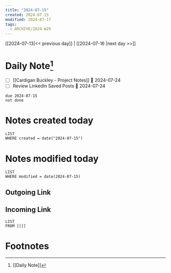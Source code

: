 ```yaml
---
title: "2024-07-15"
created: 2024-07-15
modified: 2024-07-17
tags:
  - ARCHIVE/2024-W29
---
```


[[2024-07-13|<< previous day]] | [[2024-07-16 |next day >>]]

# Daily Note[^1]
- [ ] [[Cardigan Buckley - Project Notes]] 📅 2024-07-24
- [ ] Review LinkedIn Saved Posts 📅 2024-07-24
```tasks
due 2024-07-15
not done
```
# Notes created today
```dataview
LIST
WHERE created = date("2024-07-15")
```
# Notes modified today
```dataview
LIST
WHERE modified = date(2024-07-15)
```
## Outgoing Link

## Incoming Link
```dataview
LIST
FROM [[]]
```
# Footnotes

[^1]: [[Daily Note]]
